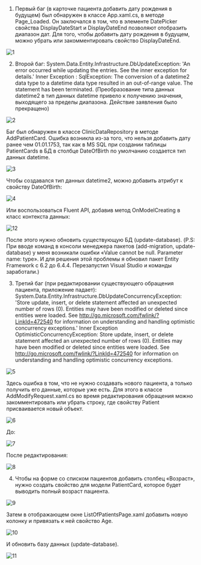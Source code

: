 1. Первый баг (в карточке пациента добавить дату рождения в будущем) был обнаружен в классе App.xaml.cs, в методе Page_Loaded. 
Он заключался в том, что в элементе DatePicker свойства DisplayDateStart и DisplayDateEnd позволяют отобразить диапазон дат.
Для того, чтобы добавить дату рождения в будущем, можно убрать или закомментировать свойство DisplayDateEnd.

![1](https://github.com/mityaMz1998/TestProject_Junior/assets/100907269/db252fc9-9824-4c46-a571-3ace6bf48cb9)


2. Второй баг: System.Data.Entity.Infrastructure.DbUpdateException: 'An error occurred while updating the entries. See the inner exception for details.' 
Inner Exception :
SqlException: The conversion of a datetime2 data type to a datetime data type resulted in an out-of-range value. The statement has been terminated.
(Преобразование типа данных datetime2 в тип данных datetime привело к получению значения, выходящего за пределы диапазона. Действие заявления было прекращено)

 ![2](https://github.com/mityaMz1998/TestProject_Junior/assets/100907269/143a4048-f0a8-4c84-958c-9dc2a7783314)

Баг был обнаружен в классе ClinicDataRepository в методе AddPatientCard. Ошибка возникла из-за того, что нельзя добавить дату ранее чем 01.01.1753,
так как в MS SQL при создании таблицы PatientCards в БД в столбце DateOfBirth по умолчанию создается тип данных datetime.

 ![3](https://github.com/mityaMz1998/TestProject_Junior/assets/100907269/9a365dbc-d5c9-46b0-9b5d-78a341604a06)
 
Чтобы создавался тип данных datetime2, можно добавить атрибут к свойству DateOfBirth:

 ![4](https://github.com/mityaMz1998/TestProject_Junior/assets/100907269/519fc7c8-0b6e-4ff3-b890-46e7636ea43c)
 
Или воспользоваться Fluent API, добавив метод OnModelCreating в класс контекста данных:

![12](https://github.com/mityaMz1998/TestProject_Junior/assets/100907269/304a8e86-3b59-4776-8b38-670bb47fdb6e)

После этого нужно обновить существующую БД (update-database).
(P.S: При вводе команд в консоли менеджера пакетов (add-migration, update-database) у меня возникали ошибки «Value cannot be null. Parameter name: type».
И для решения этой проблемы я обновил пакет Entity Framework с 6.2 до 6.4.4. Перезапустил Visual Studio и команды заработали.)


3. Третий баг (при редактировании существующего обращения пациента, приложение падает): System.Data.Entity.Infrastructure.DbUpdateConcurrencyException:
'Store update, insert, or delete statement affected an unexpected number of rows (0). Entities may have been modified or deleted since entities were loaded.
See http://go.microsoft.com/fwlink/?LinkId=472540 for information on understanding and handling optimistic concurrency exceptions.'
Inner Exception
OptimisticConcurrencyException: Store update, insert, or delete statement affected an unexpected number of rows (0). Entities may have been modified or deleted since entities were loaded.
See http://go.microsoft.com/fwlink/?LinkId=472540 for information on understanding and handling optimistic concurrency exceptions.

 ![5](https://github.com/mityaMz1998/TestProject_Junior/assets/100907269/3a22cc11-0077-432a-aa3f-535626bda75b)

Здесь ошибка в том, что не нужно создавать нового пациента, а только получить его данные, которые уже есть.
Для этого в классе AddModifyRequest.xaml.cs во время редактирования обращения можно закомментировать или убрать строку, где свойству Patient присваивается новый объект.

 ![6](https://github.com/mityaMz1998/TestProject_Junior/assets/100907269/0cc8f1c6-b3fb-4439-9da8-b97139b0cbdf)
 
До:

 ![7](https://github.com/mityaMz1998/TestProject_Junior/assets/100907269/771e3126-a401-4c52-840a-012b1b197f19)
 
После редактирования:

 ![8](https://github.com/mityaMz1998/TestProject_Junior/assets/100907269/40bd0c02-8412-4bd4-b5d7-6703c8e10ba1)


4. Чтобы на форме со списком пациентов добавить столбец «Возраст», нужно создать свойство для модели PatientCard, которое будет выводить полный возраст пациента.
 
 ![9](https://github.com/mityaMz1998/TestProject_Junior/assets/100907269/b95d10e4-ed24-44df-9879-56b2c14ea658)
 
Затем в отображающем окне ListOfPatientsPage.xaml добавить новую колонку и привязать к ней свойство Age.

 ![10](https://github.com/mityaMz1998/TestProject_Junior/assets/100907269/1c0a05dd-0be7-4dde-9e9b-ec3543d2be13)
 
И обновить базу данных (update-database).

 ![11](https://github.com/mityaMz1998/TestProject_Junior/assets/100907269/ab2edb44-50de-493b-a73c-47c16e48eced)


